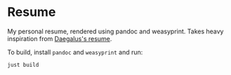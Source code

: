 # Resume

My personal resume, rendered using pandoc and weasyprint.
Takes heavy inspiration from [Daegalus's resume](https://github.com/daegalus/resume).

To build, install `pandoc` and `weasyprint` and run:
```bash
just build
```
